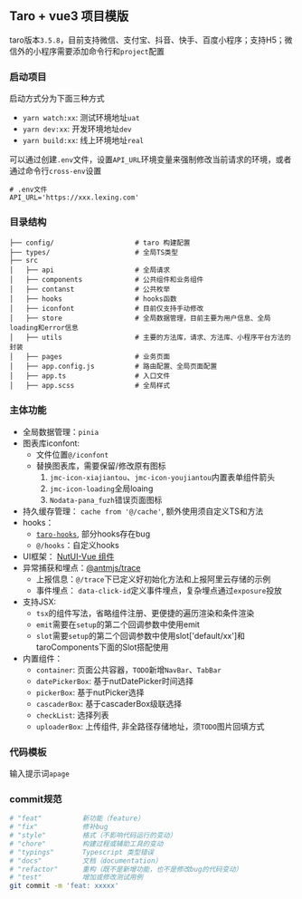 ## Taro + vue3 项目模版

taro版本`3.5.8`，目前支持微信、支付宝、抖音、快手、百度小程序；支持H5；微信外的小程序需要添加命令行和`project`配置

### 启动项目

启动方式分为下面三种方式

- `yarn watch:xx`: 测试环境地址`uat`
- `yarn dev:xx`: 开发环境地址`dev`
- `yarn build:xx`: 线上环境地址`real`

可以通过创建`.env`文件，设置`API_URL`环境变量来强制修改当前请求的环境，或者通过命令行`cross-env`设置

```t
# .env文件
API_URL='https://xxx.lexing.com'
```

### 目录结构

```t
├── config/                    # taro 构建配置
├── types/                     # 全局TS类型
├── src
│   ├── api                    # 全局请求
│   ├── components             # 公共组件和业务组件
│   ├── contanst               # 公共枚举
│   ├── hooks                  # hooks函数
│   ├── iconfont               # 目前仅支持手动修改
│   ├── store                  # 全局数据管理，目前主要为用户信息、全局loading和error信息
│   ├── utils                  # 主要的方法库，请求、方法库、小程序平台方法的封装
│   ├── pages                  # 业务页面
│   ├── app.config.js          # 路由配置、全局页面配置
│   ├── app.ts                 # 入口文件
│   ├── app.scss               # 全局样式
```

### 主体功能

- 全局数据管理：`pinia`
- 图表库iconfont: 
  - 文件位置`@/iconfont`
  - 替换图表库，需要保留/修改原有图标
    1. `jmc-icon-xiajiantou`、`jmc-icon-youjiantou`内置表单组件箭头
    2. `jmc-icon-loading`全局loaing
    3. `Nodata-pana_fuzh`错误页面图标
- 持久缓存管理： `cache from '@/cache'`, 额外使用须自定义TS和方法
- hooks：
  - [`taro-hooks`](https://next-taro-hooks.pages.dev/site/hooks/intro), 部分hooks存在bug
  - `@/hooks`：自定义hooks
- UI框架： [NutUI-Vue 组件](https://nutui.jd.com/h5/vue/4x/#/zh-CN/guide/intro)
- 异常捕获和埋点：[@antmjs/trace](https://github.com/AntmJS/antm/blob/main/packages/trace)
  - 上报信息：`@/trace`下已定义好初始化方法和上报阿里云存储的示例
  - 事件埋点： `data-click-id`定义事件埋点，复杂埋点通过`exposure`投放
- 支持JSX: 
  - `tsx`的组件写法，省略组件注册、更便捷的遍历渲染和条件渲染
  - `emit`需要在`setup`的第二个回调参数中使用emit
  - `slot`需要`setup`的第二个回调参数中使用slot['default/xx']和taroComponents下面的Slot搭配使用
- 内置组件：
  - `container`: 页面公共容器，`TODO`新增`NavBar`、`TabBar`
  - `datePickerBox`: 基于nutDatePicker时间选择
  - `pickerBox`: 基于nutPicker选择
  - `cascaderBox`: 基于cascaderBox级联选择
  - `checkList`: 选择列表
  - `uploaderBox`: 上传组件, 非全路径存储地址，须`TODO`图片回填方式

### 代码模板

输入提示词`apage`

### commit规范

```bash
# "feat"          新功能（feature）
# "fix"           修补bug
# "style"         格式（不影响代码运行的变动）
# "chore"         构建过程或辅助工具的变动
# "typings"       Typescript 类型错误
# "docs"          文档（documentation）
# "refactor"      重构（既不是新增功能，也不是修改bug的代码变动）
# "test"          增加或修改测试用例
git commit -m 'feat: xxxxx'
```